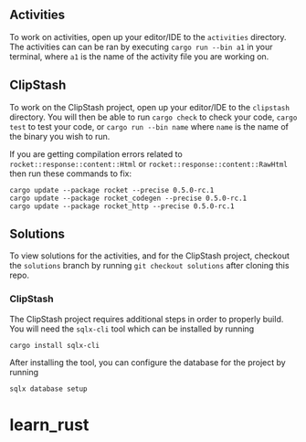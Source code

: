 
## Activities
To work on activities, open up your editor/IDE to the `activities` directory. The activities can can be ran by executing `cargo run --bin a1` in your terminal, where `a1` is the name of the activity file you are working on.

## ClipStash
To work on the ClipStash project, open up your editor/IDE to the `clipstash` directory. You will then be able to run `cargo check` to check your code, `cargo test` to test your code, or `cargo run --bin name` where `name` is the name of the binary you wish to run.

If you are getting compilation errors related to `rocket::response::content::Html` or `rocket::response::content::RawHtml` then run these commands to fix:

```
cargo update --package rocket --precise 0.5.0-rc.1
cargo update --package rocket_codegen --precise 0.5.0-rc.1
cargo update --package rocket_http --precise 0.5.0-rc.1
```

## Solutions
To view solutions for the activities, and for the ClipStash project, checkout the `solutions` branch by running `git checkout solutions` after cloning this repo.

### ClipStash
The ClipStash project requires additional steps in order to properly build. You will need the `sqlx-cli` tool which can be installed by running

```
cargo install sqlx-cli
```

After installing the tool, you can configure the database for the project by running

```
sqlx database setup
```

# learn_rust
